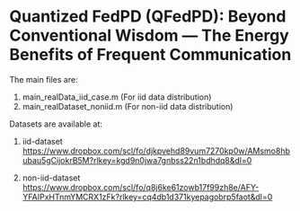 # Quantized FedPD (QFedPD): Beyond Conventional Wisdom — The Energy Benefits of Frequent Communication
The main files are:
1. main_realData_iid_case.m (For iid data distribution)
2. main_realDataset_noniid.m (For non-iid data distribution)

Datasets are available at:

1. iid-dataset
   https://www.dropbox.com/scl/fo/djkpvehd89vum7270kp0w/AMsmo8hbubau5gCijokrB5M?rlkey=kgd9n0jwa7gnbss22n1bdhdq8&dl=0

2. non-iid-dataset
   https://www.dropbox.com/scl/fo/q8j6ke61zowb17f99zh8e/AFY-YFAIPxHTnmYMCRX1zFk?rlkey=cq4db1d371kyepagobrp5faot&dl=0

